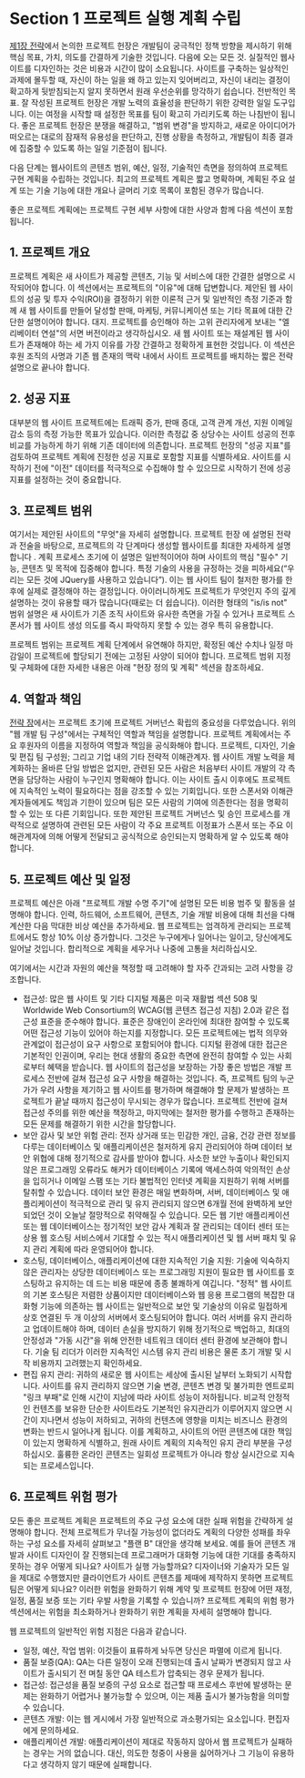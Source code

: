 # Section 1 프로젝트 실행 계획 수립

[제1장 전략](../../../../1/strategy.md)에서 논의한 프로젝트 헌장은 개발팀이 궁극적인 정책 방향을 제시하기 위해 핵심 목표, 가치, 의도를 간결하게 기술한 것입니다. 다음에 오는 모든 것. 실질적인 웹사이트를 디자인하는 것은 비용과 시간이 많이 소요됩니다. 사이트를 구축하는 일상적인 과제에 몰두할 때, 자신이 하는 일을 왜 하고 있는지 잊어버리고, 자신이 내리는 결정이 확고하게 뒷받침되는지 알지 못하면서 원래 우선순위를 망각하기 쉽습니다. 전반적인 목표. 잘 작성된 프로젝트 헌장은 개발 노력의 효율성을 판단하기 위한 강력한 일일 도구입니다. 이는 여정을 시작할 때 설정한 목표를 팀이 확고히 가리키도록 하는 나침반이 됩니다. 좋은 프로젝트 헌장은 분쟁을 해결하고, "범위 변경"을 방지하고, 새로운 아이디어가 떠오르는 대로의 잠재적 유용성을 판단하고, 진행 상황을 측정하고, 개발팀이 최종 결과에 집중할 수 있도록 하는 일일 기준점이 됩니다.

다음 단계는 웹사이트의 콘텐츠 범위, 예산, 일정, 기술적인 측면을 정의하여 프로젝트 구현 계획을 수립하는 것입니다. 최고의 프로젝트 계획은 짧고 명확하며, 계획된 주요 설계 또는 기술 기능에 대한 개요나 글머리 기호 목록이 포함된 경우가 많습니다.

좋은 프로젝트 계획에는 프로젝트 구현 세부 사항에 대한 사양과 함께 다음 섹션이 포함됩니다.

## 1. 프로젝트 개요

프로젝트 계획은 새 사이트가 제공할 콘텐츠, 기능 및 서비스에 대한 간결한 설명으로 시작되어야 합니다. 이 섹션에서는 프로젝트의 "이유"에 대해 답변합니다. 제안된 웹 사이트의 성공 및 투자 수익(ROI)을 결정하기 위한 이론적 근거 및 일반적인 측정 기준과 함께 새 웹 사이트를 만들어 달성할 판매, 마케팅, 커뮤니케이션 또는 기타 목표에 대한 간단한 설명이어야 합니다. 대지. 프로젝트를 승인해야 하는 고위 관리자에게 보내는 "엘리베이터 연설"의 서면 버전이라고 생각하십시오. 새 웹 사이트 또는 재설계된 웹 사이트가 존재해야 하는 세 가지 이유를 가장 간결하고 정확하게 표현한 것입니다. 이 섹션은 후원 조직의 사명과 기존 웹 존재의 맥락 내에서 사이트 프로젝트를 배치하는 짧은 전략 설명으로 끝나야 합니다.

## 2. 성공 지표

대부분의 웹 사이트 프로젝트에는 트래픽 증가, 판매 증대, 고객 관계 개선, 지원 이메일 감소 등의 측정 가능한 목표가 있습니다. 이러한 측정값 중 상당수는 사이트 성공의 전후 비교를 가능하게 하기 위해 기존 데이터에 의존합니다. 프로젝트 헌장의 "성공 지표"를 검토하여 프로젝트 계획에 진정한 성공 지표로 포함할 지표를 식별하세요. 사이트를 시작하기 전에 "이전" 데이터를 적극적으로 수집해야 할 수 있으므로 시작하기 전에 성공 지표를 설정하는 것이 중요합니다.

## 3. 프로젝트 범위

여기서는 제안된 사이트의 "무엇"을 자세히 설명합니다. 프로젝트 헌장 에 설명된 전략과 전술을 바탕으로, 프로젝트의 각 단계마다 생성할 웹사이트를 최대한 자세하게 설명합니다 . 계획 프로세스 초기에 이 설명은 일반적이어야 하며 사이트의 핵심 "필수" 기능, 콘텐츠 및 목적에 집중해야 합니다. 특정 기술의 사용을 규정하는 것을 피하세요(“우리는 모든 것에 JQuery를 사용하고 있습니다”). 이는 웹 사이트 팀이 철저한 평가를 한 후에 실제로 결정해야 하는 결정입니다. 아이러니하게도 프로젝트가 무엇인지 주의 깊게 설명하는 것이 유용할 때가 많습니다(때로는 더 쉽습니다). 이러한 형태의 "is/is not" 범위 설명은 새 사이트가 기존 조직 사이트와 유사한 측면을 가질 수 있거나 프로젝트 스폰서가 웹 사이트 생성 의도를 즉시 파악하지 못할 수 있는 경우 특히 유용합니다.

프로젝트 범위는 프로젝트 계획 단계에서 유연해야 하지만, 확정된 예산 수치나 일정 마감일이 프로젝트에 할당되기 전에는 고정된 사양이 되어야 합니다. 프로젝트 범위 지정 및 구체화에 대한 자세한 내용은 아래 "현장 정의 및 계획" 섹션을 참조하세요.

## 4. 역할과 책임

[전략 장](https://webstyleguide.com/1-strategy.html)에서는 프로젝트 초기에 프로젝트 거버넌스 확립의 중요성을 다루었습니다. 위의 "웹 개발 팀 구성"에서는 구체적인 역할과 책임을 설명합니다. 프로젝트 계획에서는 주요 후원자의 이름을 지정하여 역할과 책임을 공식화해야 합니다. 프로젝트, 디자인, 기술 및 편집 팀 구성원; 그리고 기업 내의 기타 전략적 이해관계자. 웹 사이트 개발 노력을 체계화하는 올바른 단일 방법은 없지만, 관련된 모든 사람은 처음부터 사이트 개발의 각 측면을 담당하는 사람이 누구인지 명확해야 합니다. 이는 사이트 출시 이후에도 프로젝트에 지속적인 노력이 필요하다는 점을 강조할 수 있는 기회입니다. 또한 스폰서와 이해관계자들에게도 책임과 기한이 있으며 팀은 모든 사람의 기여에 의존한다는 점을 명확히 할 수 있는 또 다른 기회입니다. 또한 제안된 프로젝트 거버넌스 및 승인 프로세스를 개략적으로 설명하여 관련된 모든 사람이 각 주요 프로젝트 이정표가 스폰서 또는 주요 이해관계자에 의해 어떻게 전달되고 공식적으로 승인되는지 명확하게 알 수 있도록 해야 합니다.

## 5. 프로젝트 예산 및 일정

프로젝트 예산은 아래 "프로젝트 개발 수명 주기"에 설명된 모든 비용 범주 및 활동을 설명해야 합니다. 인력, 하드웨어, 소프트웨어, 콘텐츠, 기술 개발 비용에 대해 최선을 다해 계산한 다음 막대한 비상 예산을 추가하세요. 웹 프로젝트는 엄격하게 관리되는 프로젝트에서도 항상 10% 이상 증가합니다. 그것은 누구에게나 일어나는 일이고, 당신에게도 일어날 것입니다. 합리적으로 계획을 세우거나 나중에 고통을 처리하십시오.

여기에서는 시간과 자원의 예산을 책정할 때 고려해야 할 자주 간과되는 고려 사항을 강조합니다.

- 접근성: 많은 웹 사이트 및 기타 디지털 제품은 미국 재활법 섹션 508 및 Worldwide Web Consortium의 WCAG(웹 콘텐츠 접근성 지침) 2.0과 같은 접근성 표준을 준수해야 합니다. 표준은 장애인이 온라인에 최대한 참여할 수 있도록 어떤 접근성 기능이 있어야 하는지를 지정합니다. 모든 프로젝트에는 법적 의무와 관계없이 접근성이 요구 사항으로 포함되어야 합니다. 디지털 환경에 대한 접근은 기본적인 인권이며, 우리는 현대 생활의 중요한 측면에 완전히 참여할 수 있는 사회로부터 혜택을 받습니다. 웹 사이트의 접근성을 보장하는 가장 좋은 방법은 개발 프로세스 전반에 걸쳐 접근성 요구 사항을 해결하는 것입니다. 즉, 프로젝트 팀의 누군가가 우려 사항을 제기하고 웹 사이트를 평가하며 해결해야 할 문제가 발생하는 프로젝트가 끝날 때까지 접근성이 무시되는 경우가 많습니다. 프로젝트 전반에 걸쳐 접근성 주의를 위한 예산을 책정하고, 마지막에는 철저한 평가를 수행하고 존재하는 모든 문제를 해결하기 위한 시간을 할당합니다.
- 보안 감사 및 보안 위험 관리: 전자 상거래 또는 민감한 개인, 금융, 건강 관련 정보를 다루는 데이터베이스 및 애플리케이션은 철저하게 유지 관리되어야 하며 데이터 보안 위협에 대해 정기적으로 감사를 받아야 합니다. 사소한 보안 누출이나 확인되지 않은 프로그래밍 오류라도 해커가 데이터베이스 기록에 액세스하여 악의적인 손상을 입히거나 이메일 스팸 또는 기타 불법적인 인터넷 계획을 지원하기 위해 서버를 탈취할 수 있습니다. 데이터 보안 환경은 매일 변화하며, 서버, 데이터베이스 및 애플리케이션이 적극적으로 관리 및 유지 관리되지 않으면 6개월 전에 완벽하게 보안되었던 것이 오늘날 절망적으로 취약해질 수 있습니다. 모든 웹 기반 애플리케이션 또는 웹 데이터베이스는 정기적인 보안 감사 계획과 잘 관리되는 데이터 센터 또는 상용 웹 호스팅 서비스에서 기대할 수 있는 적시 애플리케이션 및 웹 서버 패치 및 유지 관리 계획에 따라 운영되어야 합니다.
- 호스팅, 데이터베이스, 애플리케이션에 대한 지속적인 기술 지원: 기술에 익숙하지 않은 관리자는 상당한 데이터베이스 또는 프로그래밍 지원이 필요한 웹 사이트를 호스팅하고 유지하는 데 드는 비용 때문에 종종 불쾌하게 여깁니다. "정적" 웹 사이트의 기본 호스팅은 저렴한 상품이지만 데이터베이스와 웹 응용 프로그램의 복잡한 대화형 기능에 의존하는 웹 사이트는 일반적으로 보안 및 기술상의 이유로 밀접하게 상호 연결된 두 개 이상의 서버에서 호스팅되어야 합니다. 여러 서버를 유지 관리하고 업데이트해야 하며, 데이터 손실을 방지하기 위해 정기적으로 백업하고, 최대의 안정성과 "가동 시간"을 위해 안전한 네트워크 데이터 센터 환경에 보관해야 합니다. 기술 팀 리더가 이러한 지속적인 시스템 유지 관리 비용은 물론 초기 개발 및 시작 비용까지 고려했는지 확인하세요.
- 편집 유지 관리: 귀하의 새로운 웹 사이트는 세상에 출시된 날부터 노화되기 시작합니다. 사이트를 유지 관리하지 않으면 기술 변경, 콘텐츠 변경 및 불가피한 엔트로피 "링크 부패"로 인해 시간이 지남에 따라 사이트 성능이 저하됩니다. 비교적 안정적인 컨텐츠를 보유한 단순한 사이트라도 기본적인 유지관리가 이루어지지 않으면 시간이 지나면서 성능이 저하되고, 귀하의 컨텐츠에 영향을 미치는 비즈니스 환경의 변화는 반드시 일어나게 됩니다. 이를 계획하고, 사이트의 어떤 콘텐츠에 대한 책임이 있는지 명확하게 식별하고, 원래 사이트 계획의 지속적인 유지 관리 부분을 구성하십시오. 훌륭한 온라인 콘텐츠는 일회성 프로젝트가 아니라 항상 실시간으로 지속되는 프로세스입니다.

## 6. 프로젝트 위험 평가

모든 좋은 프로젝트 계획은 프로젝트의 주요 구성 요소에 대한 실패 위험을 간략하게 설명해야 합니다. 전체 프로젝트가 무너질 가능성이 없더라도 계획의 다양한 성패를 좌우하는 구성 요소를 자세히 살펴보고 "플랜 B" 대안을 생각해 보세요. 예를 들어 콘텐츠 개발과 사이트 디자인이 잘 진행되는데 프로그래머가 대화형 기능에 대한 기대를 충족하지 못하는 경우 어떻게 되나요? 사이트가 실행 가능할까요? 디자이너와 기술자가 모든 일을 제대로 수행했지만 클라이언트가 사이트 콘텐츠를 제때에 제작하지 못하면 프로젝트 팀은 어떻게 되나요? 이러한 위험을 완화하기 위해 계약 및 프로젝트 헌장에 어떤 재정, 일정, 품질 보증 또는 기타 우발 사항을 기록할 수 있습니까? 프로젝트 계획의 위험 평가 섹션에서는 위험을 최소화하거나 완화하기 위한 계획을 자세히 설명해야 합니다.

웹 프로젝트의 일반적인 위험 지점은 다음과 같습니다.

- 일정, 예산, 작업 범위: 이것들이 표류하게 놔두면 당신은 파멸에 이르게 됩니다.
- 품질 보증(QA): QA는 다른 일정이 오래 진행되는데 출시 날짜가 변경되지 않고 사이트가 출시되기 전 며칠 동안 QA 테스트가 압축되는 경우 문제가 됩니다.
- 접근성: 접근성을 품질 보증의 구성 요소로 접근할 때 프로세스 후반에 발생하는 문제는 완화하기 어렵거나 불가능할 수 있으며, 이는 제품 출시가 불가능함을 의미할 수 있습니다.
- 콘텐츠 개발: 이는 웹 게시에서 가장 일반적으로 과소평가되는 요소입니다. 편집자에게 문의하세요.
- 애플리케이션 개발: 애플리케이션이 제대로 작동하지 않아서 웹 프로젝트가 실패하는 경우는 거의 없습니다. 대신, 의도한 청중이 사용을 싫어하거나 그 기능이 유용하다고 생각하지 않기 때문에 실패합니다.
